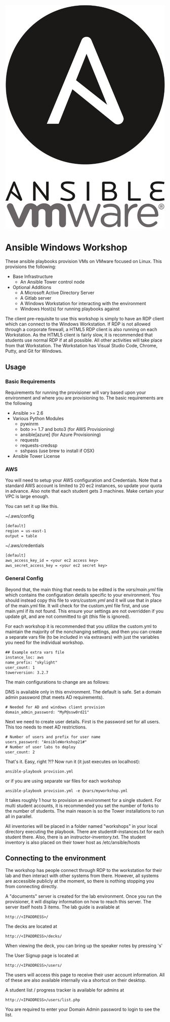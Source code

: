 ![vmware](docs/lab_guide/images/Ansible_logo.svg.png)![vmware](docs/lab_guide/images/vmware-logo1.png)

# Ansible Windows Workshop

These ansible playbooks provision VMs on VMware focused on Linux.  This provisions the following:

* Base Infrastructure
  * An Ansible Tower control node
* Optional Additions
  * A Microsoft Active Directory Server
  * A Gitlab server
  * A Windows Workstation for interacting with the environment
  * Windows Host(s) for running playbooks against

The client pre-requisite to use this workshop is simply to have an RDP client which can connect to the Windows Workstation.  If RDP is not allowed through a corporate firewall, a HTML5 RDP client is also running on each Workstation.  As the HTML5 client is fairly slow, it is recommended that students use normal RDP if at all possible.  All other activities will take place from that Workstation.  The Workstation has Visual Studio Code, Chrome, Putty, and Git for Windows.  

## Usage

### Basic Requirements
Requirements for running the provisioner will vary based upon your environment and where you are provisioning to.  The basic requirements are the following

* Ansible >= 2.6
* Various Python Modules
  * pywinrm
  * boto >= 1.7 and boto3 (for AWS Provisioning)
  * ansible[azure] (for Azure Provisioning)
  * requests
  * requests-credssp
  * sshpass (use brew to install if OSX)
* Ansible Tower License

### AWS

You will need to setup your AWS configuration and Credentials.  Note that a standard AWS account is limited to 20 ec2 instances, so update your quota in advance.  Also note that each student gets 3 machines.  Make certain your VPC is large enough.  

You can set it up like this.

~/.aws/config
```
[default]
region = us-east-1
output = table
```

~/.aws/credentials
```
[default]
aws_access_key_id = <your ec2 access key>
aws_secret_access_key = <your ec2 secret key>
```

### General Config

Beyond that, the main thing that needs to be edited is the *vars/main.yml* file which contains the configuration details specific to your environment.  You should instead copy this file to *vars/custom.yml* and it will use that in place of the main.yml file.  It will check for the custom.yml file first, and use main.yml if its not found.  This ensure your settings are not overridden if you update git, and are not committed to git (this file is ignored).

For each workshop it is recommended that you utlilize the custom.yml to maintain the majority of the nonchanging settings, and then you can create a separate vars file (to be included in via extravars) with just the variables you need for the individual workshop.

```
## Example extra vars file
instance_loc: aws
name_prefix: "skylight"
user_count: 1
towerversion: 3.2.7
```


The main configurations to change are as follows:

DNS is available only in this environment.  The default is safe.  Set a domain admin password (that meets AD requirements).


```
# Needed for AD and windows client provision
domain_admin_password: "MyP@ssw0rd21"
```

Next we need to create user details.  First is the password set for all users.  This too needs to meet AD restrictions.

```
# Number of users and prefix for user name
users_password: "AnsibleWorkshop21#"
# Number of user labs to deploy
user_count: 2
```

That's it.  Easy, right ?!?   Now run it (it just executes on localhost):

```
ansible-playbook provision.yml
```
or if you are using separate var files for each workshop
```
ansible-playbook provision.yml -e @vars/myworkshop.yml
```


It takes roughly 1 hour to provision an environment for a single student.  For multi student accounts, it is recommended you set the number of forks to the number of students.  The main reason is so the Tower installations to run all in parallel.

All inventories will be placed in a folder named "workshops" in your local directory executing the playbook.  There are student#-instances.txt for each student there.  Also, there is an instructor-inventory.txt.  The student inventory is also placed on their tower host as /etc/ansible/hosts

## Connecting to the environment

The workshop has people connect through RDP to the workstation for their lab and then interact with other systems from there.  However, all systems are accessible publicly at the moment, so there is nothing stopping you from connecting directly.  

A "documents" server is created for the lab environment.  Once you run the provisioner, it will display information on how to reach this server.  The server itself hosts 3 items.
The lab guide is available at
```
http://<IPADDRESS>/
```
The decks are located at
```
http://<IPADDRESS>/decks/
```
When viewing the deck, you can bring up the speaker notes by pressing 's'

The User Signup page is located at
```
http://<IPADDRESS>/users/
```
The users will access this page to receive their user account information.  All of these are also available internally via a shortcut on their desktop.

A student list / progress tracker is available for admins at
```
http://<IPADDRESS>/users/list.php
```
You are required to enter your Domain Admin password to login to see the list.
